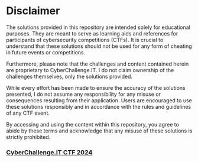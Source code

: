 # Disclaimer

The solutions provided in this repository are intended solely for educational purposes. They are meant to serve as learning aids and references for participants of cybersecurity competitions (CTFs). It is crucial to understand that these solutions should not be used for any form of cheating in future events or competitions.

Furthermore, please note that the challenges and content contained herein are proprietary to CyberChallenge.IT. I do not claim ownership of the challenges themselves, only the solutions provided.

While every effort has been made to ensure the accuracy of the solutions presented, I do not assume any responsibility for any misuse or consequences resulting from their application. Users are encouraged to use these solutions responsibly and in accordance with the rules and guidelines of any CTF event.

By accessing and using the content within this repository, you agree to abide by these terms and acknowledge that any misuse of these solutions is strictly prohibited.

### [CyberChallenge.IT CTF 2024](https://cyberchallenge.it/)
